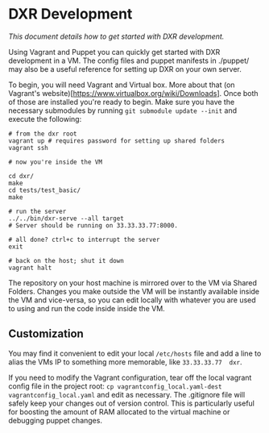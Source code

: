 DXR Development
===============
_This document details how to get started with DXR development._

Using Vagrant and Puppet you can quickly get started with DXR development in a
VM. The config files and puppet manifests in ./puppet/ may also be a useful
reference for setting up DXR on your own server.

To begin, you will need Vagrant and Virtual box. More about that
(on Vagrant's website)[https://www.virtualbox.org/wiki/Downloads]. Once both
of those are installed you're ready to begin. Make sure you have the
necessary submodules by running `git submodule update --init` and execute
the following:

```
# from the dxr root
vagrant up # requires password for setting up shared folders
vagrant ssh

# now you're inside the VM

cd dxr/
make
cd tests/test_basic/
make

# run the server
../../bin/dxr-serve --all target
# Server should be running on 33.33.33.77:8000.

# all done? ctrl+c to interrupt the server
exit

# back on the host; shut it down
vagrant halt
```

The repository on your host machine is mirrored over to the VM via Shared
Folders. Changes you make outside the VM will be instantly available inside the
VM and vice-versa, so you can edit locally with whatever you are used to using
and run the code inside inside the VM.

Customization
-------------

You may find it convenient to edit your local `/etc/hosts` file and add a line
to alias the VMs IP to something more memorable, like `33.33.33.77  dxr`.

If you need to modify the Vagrant configuration, tear off the local vagrant
config file in the project root:
`cp vagrantconfig_local.yaml-dest vagrantconfig_local.yaml` and edit as
necessary. The .gitignore file will safely keep your changes out of version
control. This is particularly useful for boosting the amount of RAM allocated
to the virtual machine or debugging puppet changes.
